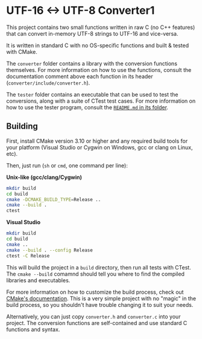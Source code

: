 # UTF-16 <-> UTF-8 Converter1
This project contains two small functions written in raw C (no C++ features) that can convert in-memory UTF-8 strings to UTF-16 and vice-versa.

It is written in standard C with no OS-specific functions and built & tested with CMake.

The `converter` folder contains a library with the conversion functions themselves.
For more information on how to use the functions, consult the documentation comment above each function in its header (`converter/include/converter.h`).

The `tester` folder contains an executable that can be used to test the conversions,
along with a suite of CTest test cases.
For more information on how to use the tester program, consult the [`README.md` in its folder](./tester/README.md).

## Building
First, install CMake version 3.10 or higher and any required build tools for your platform (Visual Studio or Cygwin on Windows, gcc or clang on Linux, etc).

Then, just run (`sh` or `cmd`, one command per line):

**Unix-like (gcc/clang/Cygwin)**
```bash
mkdir build
cd build
cmake -DCMAKE_BUILD_TYPE=Release ..
cmake --build .
ctest
```

**Visual Studio**
```bash
mkdir build
cd build
cmake ..
cmake --build . --config Release
ctest -C Release
```

This will build the project in a `build` directory, then run all tests with CTest. The `cmake --build` comamnd should tell you where to find the compiled libraries and executables.

For more information on how to customize the build process, check out [CMake's documentation](https://cmake.org/cmake/help/latest/). 
This is a very simple project with no "magic" in the build process,
so you shouldn't have trouble changing it to suit your needs.

Alternatively, you can just copy `converter.h` and `converter.c` into your project.
The conversion functions are self-contained and use standard C functions and syntax.

